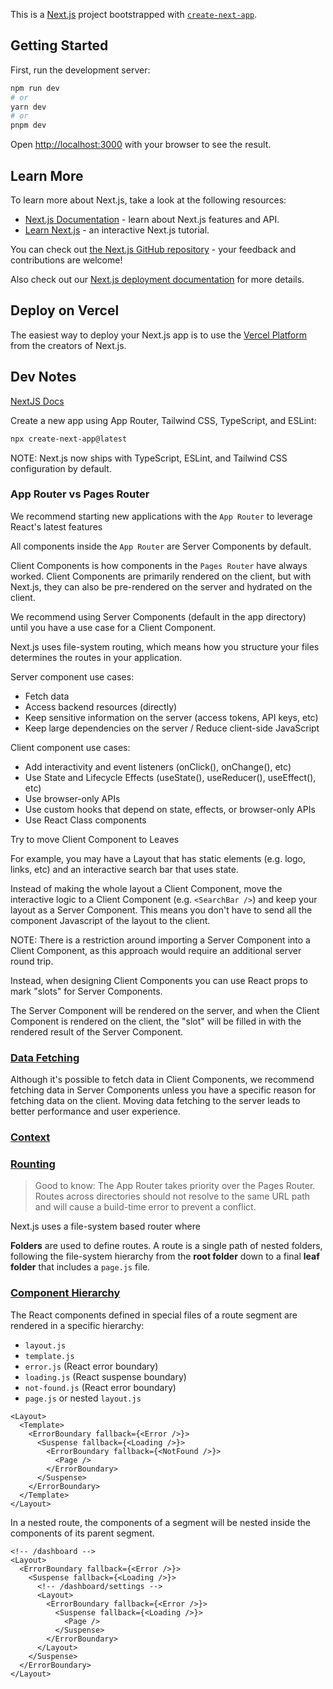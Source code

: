 This is a [Next.js](https://nextjs.org/) project bootstrapped with [`create-next-app`](https://github.com/vercel/next.js/tree/canary/packages/create-next-app).

## Getting Started

First, run the development server:

```bash
npm run dev
# or
yarn dev
# or
pnpm dev
```

Open [http://localhost:3000](http://localhost:3000) with your browser to see the result.

## Learn More

To learn more about Next.js, take a look at the following resources:

- [Next.js Documentation](https://nextjs.org/docs) - learn about Next.js features and API.
- [Learn Next.js](https://nextjs.org/learn) - an interactive Next.js tutorial.

You can check out [the Next.js GitHub repository](https://github.com/vercel/next.js/) - your feedback and contributions are welcome!

Also check out our [Next.js deployment documentation](https://nextjs.org/docs/deployment) for more details.

## Deploy on Vercel

The easiest way to deploy your Next.js app is to use the [Vercel Platform](https://vercel.com/new?utm_medium=default-template&filter=next.js&utm_source=create-next-app&utm_campaign=create-next-app-readme) from the creators of Next.js.

## Dev Notes

[NextJS Docs](https://nextjs.org/docs)

Create a new app using App Router, Tailwind CSS, TypeScript, and ESLint:

```bash
npx create-next-app@latest
```

NOTE: Next.js now ships with TypeScript, ESLint, and Tailwind CSS configuration by default.


### App Router vs Pages Router

We recommend starting new applications with the `App Router` to leverage React's latest features

All components inside the `App Router` are Server Components by default.

Client Components is how components in the `Pages Router` have always worked. Client Components are primarily rendered on the client, but with Next.js, they can also be pre-rendered on the server and hydrated on the client.

We recommend using Server Components (default in the app directory) until you have a use case for a Client Component.

Next.js uses file-system routing, which means how you structure your files determines the routes in your application.

Server component use cases:

- Fetch data
- Access backend resources (directly)
- Keep sensitive information on the server (access tokens, API keys, etc)
- Keep large dependencies on the server / Reduce client-side JavaScript

Client component use cases:

- Add interactivity and event listeners (onClick(), onChange(), etc)
- Use State and Lifecycle Effects (useState(), useReducer(), useEffect(), etc)
- Use browser-only APIs
- Use custom hooks that depend on state, effects, or browser-only APIs
- Use React Class components


Try to move Client Component to Leaves

For example, you may have a Layout that has static elements (e.g. logo, links, etc) and an interactive search bar that uses state.

Instead of making the whole layout a Client Component, move the interactive logic to a Client Component (e.g. `<SearchBar />`) and keep your layout as a Server Component. This means you don't have to send all the component Javascript of the layout to the client.

NOTE: There is a restriction around importing a Server Component into a Client Component, as this approach would require an additional server round trip.

Instead, when designing Client Components you can use React props to mark "slots" for Server Components.

The Server Component will be rendered on the server, and when the Client Component is rendered on the client, the "slot" will be filled in with the rendered result of the Server Component.

### [Data Fetching](https://nextjs.org/docs/getting-started/react-essentials#data-fetching)

Although it's possible to fetch data in Client Components, we recommend fetching data in Server Components unless you have a specific reason for fetching data on the client. Moving data fetching to the server leads to better performance and user experience.

### [Context](https://nextjs.org/docs/getting-started/react-essentials#context)

### [Rounting](https://nextjs.org/docs/app/building-your-application/routing)

> Good to know: The App Router takes priority over the Pages Router. Routes across directories should not resolve to the same URL path and will cause a build-time error to prevent a conflict.

Next.js uses a file-system based router where

**Folders** are used to define routes. A route is a single path of nested folders, following the file-system hierarchy from the **root folder** down to a final **leaf folder** that includes a `page.js` file.

### [Component Hierarchy](https://nextjs.org/docs/app/building-your-application/routing#component-hierarchy)

The React components defined in special files of a route segment are rendered in a specific hierarchy:

- `layout.js`
- `template.js`
- `error.js` (React error boundary)
- `loading.js` (React suspense boundary)
- `not-found.js` (React error boundary)
- `page.js` or nested `layout.js`

```react
<Layout>
  <Template>
    <ErrorBoundary fallback={<Error />}>
      <Suspense fallback={<Loading />}>
        <ErrorBoundary fallback={<NotFound />}>
          <Page />
        </ErrorBoundary>
      </Suspense>
    </ErrorBoundary>
  </Template>
</Layout>
```

In a nested route, the components of a segment will be nested inside the components of its parent segment.

```react
<!-- /dashboard -->
<Layout>
  <ErrorBoundary fallback={<Error />}>
    <Suspense fallback={<Loading />}>
      <!-- /dashboard/settings -->
      <Layout>
        <ErrorBoundary fallback={<Error />}>
          <Suspense fallback={<Loading />}>
            <Page />
          </Suspense>
        </ErrorBoundary>
      </Layout>
    </Suspense>
  </ErrorBoundary>
</Layout>

```
